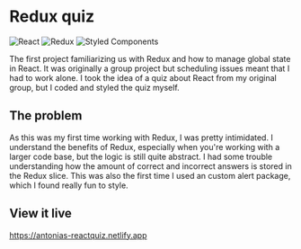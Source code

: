 # Redux quiz
![React](https://img.shields.io/badge/react-%2320232a.svg?style=for-the-badge&logo=react&logoColor=%2361DAFB) ![Redux](https://img.shields.io/badge/redux-%23593d88.svg?style=for-the-badge&logo=redux&logoColor=white) ![Styled Components](https://img.shields.io/badge/styled--components-DB7093?style=for-the-badge&logo=styled-components&logoColor=white)

The first project familiarizing us with Redux and how to manage global state in React. It was originally a group project but scheduling issues meant that I had to work alone. I took the idea of a quiz about React from my original group, but I coded and styled the quiz myself.

## The problem

As this was my first time working with Redux, I was pretty intimidated. I understand the benefits of Redux, especially when you're working with a larger code base, but the logic is still quite abstract. I had some trouble understanding how the amount of correct and incorrect answers is stored in the Redux slice. This was also the first time I used an custom alert package, which I found really fun to style.

## View it live

https://antonias-reactquiz.netlify.app
